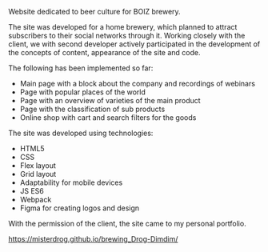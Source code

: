 Website dedicated to beer culture for BOIZ brewery.

The site was developed for a home brewery, which planned to attract subscribers to their social networks through it. Working closely with the client, we with second developer actively participated in the development of the concepts of content, appearance of the site and code.

The following has been implemented so far:

- Main page with a block about the company and recordings of webinars
- Page with popular places of the world
- Page with an overview of varieties of the main product
- Page with the classification of sub products
- Online shop with cart and search filters for the goods

The site was developed using technologies:

- HTML5
- CSS
- Flex layout
- Grid layout
- Adaptability for mobile devices
- JS ES6
- Webpack
- Figma for creating logos and design

With the permission of the client, the site came to my personal portfolio.

https://misterdrog.github.io/brewing_Drog-Dimdim/